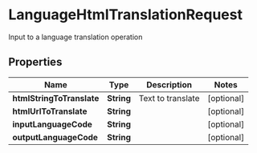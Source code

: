 

# LanguageHtmlTranslationRequest

Input to a language translation operation

## Properties

| Name | Type | Description | Notes |
|------------ | ------------- | ------------- | -------------|
|**htmlStringToTranslate** | **String** | Text to translate |  [optional] |
|**htmlUrlToTranslate** | **String** |  |  [optional] |
|**inputLanguageCode** | **String** |  |  [optional] |
|**outputLanguageCode** | **String** |  |  [optional] |



